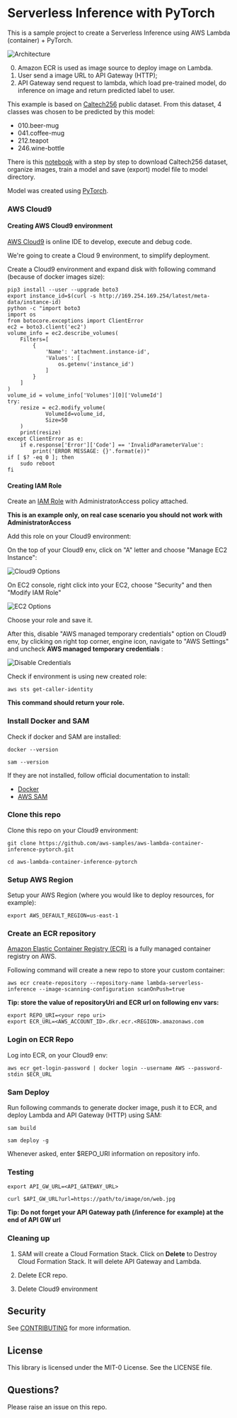 # Serverless Inference with PyTorch

This is a sample project to create a Serverless Inference using AWS Lambda (container) + PyTorch.

![Architecture](img/architecture.png)

0. Amazon ECR is used as image source to deploy image on Lambda.
1. User send a image URL to API Gateway (HTTP);
2. API Gateway send request to lambda, which load pre-trained model, do inference on image and return predicted label to user.

This example is based on [Caltech256](http://www.vision.caltech.edu/Image_Datasets/Caltech256/) public dataset. From this dataset, 4 classes was chosen to be predicted by this model:

* 010.beer-mug
* 041.coffee-mug
* 212.teapot
* 246.wine-bottle

There is this [notebook](generate-model.ipynb) with a step by step to download Caltech256 dataset, organize images, train a model and save (export) model file to model directory.

Model was created using [PyTorch](https://pytorch.org/).

### AWS Cloud9

#### Creating AWS Cloud9 environment

[AWS Cloud9](https://aws.amazon.com/pt/cloud9/) is online IDE to develop, execute and debug code.

We're going to create a Cloud 9 environment, to simplify deployment.

Create a Cloud9 environment and expand disk with following command (because of docker images size):

```
pip3 install --user --upgrade boto3
export instance_id=$(curl -s http://169.254.169.254/latest/meta-data/instance-id)
python -c "import boto3
import os
from botocore.exceptions import ClientError 
ec2 = boto3.client('ec2')
volume_info = ec2.describe_volumes(
    Filters=[
        {
            'Name': 'attachment.instance-id',
            'Values': [
                os.getenv('instance_id')
            ]
        }
    ]
)
volume_id = volume_info['Volumes'][0]['VolumeId']
try:
    resize = ec2.modify_volume(    
            VolumeId=volume_id,    
            Size=50
    )
    print(resize)
except ClientError as e:
    if e.response['Error']['Code'] == 'InvalidParameterValue':
        print('ERROR MESSAGE: {}'.format(e))"
if [ $? -eq 0 ]; then
    sudo reboot
fi

```

#### Creating IAM Role

Create an [IAM Role](https://docs.aws.amazon.com/IAM/latest/UserGuide/id_roles_create.html) with AdministratorAccess policy attached. 

**This is an example only, on real case scenario you should not work with AdministratorAccess**

Add this role on your Cloud9 environment:

On the top of your Cloud9 env, click on "A" letter and choose "Manage EC2 Instance":

![Cloud9 Options](img/cloud9-managed-ec2.png)

On EC2 console, right click into your EC2, choose "Security" and then "Modify IAM Role"

![EC2 Options](img/ec2-options.png)

Choose your role and save it.

After this, disable "AWS managed temporary credentials" option on Cloud9 env, by clicking on right top corner, engine icon, navigate to "AWS Settings" and uncheck **AWS managed temporary credentials** :

![Disable Credentials](img/temp-cred.png)

Check if environment is using new created role:

```
aws sts get-caller-identity
```

**This command should return your role.**

### Install Docker and SAM

Check if docker and SAM are installed:

```
docker --version

sam --version
```

If they are not installed, follow official documentation to install:

* [Docker](https://docs.docker.com/get-docker/)
* [AWS SAM](https://aws.amazon.com/serverless/sam/)

### Clone this repo

Clone this repo on your Cloud9 environment:

```
git clone https://github.com/aws-samples/aws-lambda-container-inference-pytorch.git

cd aws-lambda-container-inference-pytorch
```

### Setup AWS Region

Setup your AWS Region (where you would like to deploy resources, for example):

```
export AWS_DEFAULT_REGION=us-east-1
```

### Create an ECR repository

[Amazon Elastic Container Registry (ECR)](https://aws.amazon.com/ecr/) is a fully managed container registry on AWS.

Following command  will create a new repo to store your custom container:

```
aws ecr create-repository --repository-name lambda-serverless-inference --image-scanning-configuration scanOnPush=true
```

**Tip: store the value of repositoryUri and ECR url on following env vars:**

```
export REPO_URI=<your repo uri>
export ECR_URL=<AWS_ACCOUNT_ID>.dkr.ecr.<REGION>.amazonaws.com
```

### Login on ECR Repo

Log into ECR, on your Cloud9 env:

```
aws ecr get-login-password | docker login --username AWS --password-stdin $ECR_URL
```

### Sam Deploy

Run following commands to generate docker image, push it to ECR, and deploy Lambda and API Gateway (HTTP) using SAM:

```
sam build

sam deploy -g
```

Whenever asked, enter $REPO_URI information on repository info.

### Testing

```
export API_GW_URL=<API_GATEWAY_URL>

curl $API_GW_URL?url=https://path/to/image/on/web.jpg
```

**Tip: Do not forget your API Gateway path (/inference for example) at the end of API GW url**

### Cleaning up

1. SAM will create a Cloud Formation Stack. Click on **Delete** to Destroy Cloud Formation Stack. It will delete API Gateway and Lambda.

2. Delete ECR repo.

3. Delete Cloud9 environment

## Security

See [CONTRIBUTING](CONTRIBUTING.md#security-issue-notifications) for more information.

## License

This library is licensed under the MIT-0 License. See the LICENSE file.

## Questions?

Please raise an issue on this repo.